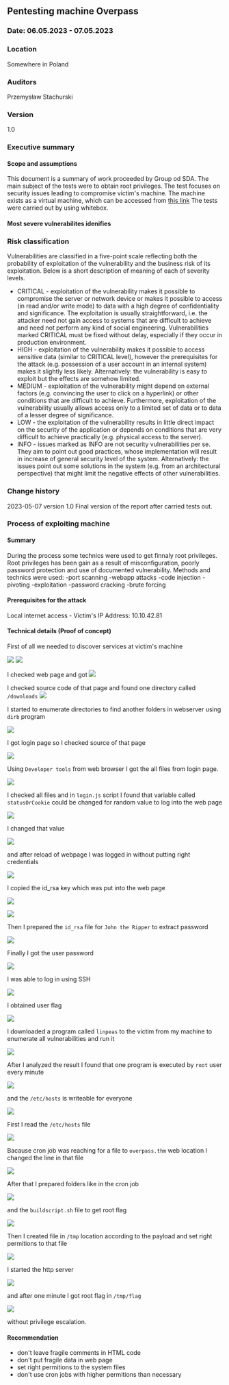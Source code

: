## Pentesting machine Overpass

### Date: 06.05.2023 - 07.05.2023
### Location
Somewhere in Poland
### Auditors
Przemysław Stachurski
### Version
1.0

### Executive summary

#### Scope and assumptions

This document is a summary of work proceeded by Group od SDA. The main subject of the tests were to obtain root privileges. The test focuses on security issues leading to compromise victim's machine.
The machine exists as a virtual machine, which can be accessed from [this link](https://tryhackme.com/room/overpass)
The tests were carried out by using whitebox.

#### Most severe vulnerabilites idenifies




### Risk classification

Vulnerabilities are classified in a five-point scale reflecting both the probability of exploitation of the
vulnerability and the business risk of its exploitation. Below is a short description of meaning of each
of severity levels.

- CRITICAL - exploitation of the vulnerability makes it possible to compromise the server
    or network device or makes it possible to access (in read and/or write mode) to data with
    a high degree of confidentiality and significance. The exploitation is usually
    straightforward, i.e. the attacker need not gain access to systems that are difficult to
    achieve and need not perform any kind of social engineering. Vulnerabilities marked
    CRITICAL must be fixed without delay, especially if they occur in production environment.
- HIGH - exploitation of the vulnerability makes it possible to access sensitive data (similar
    to CRITICAL level), however the prerequisites for the attack (e.g. possession of a user
    account in an internal system) makes it slightly less likely. Alternatively: the vulnerability
    is easy to exploit but the effects are somehow limited.
- MEDIUM - exploitation of the vulnerability might depend on external factors (e.g.
    convincing the user to click on a hyperlink) or other conditions that are difficult to achieve.
    Furthermore, exploitation of the vulnerability usually allows access only to a limited set of
    data or to data of a lesser degree of significance.
- LOW - the exploitation of the vulnerability results in little direct impact on the security of
    the application or depends on conditions that are very difficult to achieve practically (e.g.
    physical access to the server).
- INFO - issues marked as INFO are not security vulnerabilities per se. They aim to point
    out good practices, whose implementation will result in increase of general security level
    of the system. Alternatively: the issues point out some solutions in the system (e.g. from
    an architectural perspective) that might limit the negative effects of other vulnerabilities.

### Change history

2023-05-07 version 1.0 Final version of the report after carried tests out.

### Process of exploiting machine

#### Summary

During the process some technics were used to get finnaly root privileges. Root privileges has been gain as a result of misconfiguration, poorly password protection and use of documented vulnerability. Methods and technics were used:
-port scanning
-webapp attacks
-code injection
-pivoting
-exploitation
-password cracking
-brute forcing

#### Prerequisites for the attack

Local internet access - Victim's IP Address: 10.10.42.81

#### Technical details (Proof of concept)

First of all we needed to discover services at victim's machine

![](https://github.com/stachu79/projekt4/blob/main/Overpass/rustscan1.png)
![](https://github.com/stachu79/projekt4/blob/main/Overpass/nmap.png)

I checked web page and got 
![](https://github.com/stachu79/projekt4/blob/main/Overpass/web80.png)

I checked source code of that page and found one directory called ```/downloads```
![](https://github.com/stachu79/projekt4/blob/main/Overpass/source1.png)


I started to enumerate directories to find another folders in webserver using ```dirb``` program

![](https://github.com/stachu79/projekt4/blob/main/Overpass/dirb.png)

I got login page so I checked source of that page

![](https://github.com/stachu79/projekt4/blob/main/Overpass/overadmin1.png)

Using ```Developer tools``` from web browser I got the all files from login page. 

![](https://github.com/stachu79/projekt4/blob/main/Overpass/devtools1.png)

I checked all files and in ```login.js``` script I found that variable called ```statusOrCookie``` could be changed for random value to log into the web page

![](https://github.com/stachu79/projekt4/blob/main/Overpass/javascript1.png)

I changed that value 

![](https://github.com/stachu79/projekt4/blob/main/Overpass/cookieset.png)

and after reload of webpage I was logged in without putting right credentials

![](https://github.com/stachu79/projekt4/blob/main/Overpass/overadmin2.png)

I copied the id_rsa key which was put into the web page

![](https://github.com/stachu79/projekt4/blob/main/Overpass/id_rsa1.png)

![](https://github.com/stachu79/projekt4/blob/main/Overpass/id_rsa2.png)

Then I prepared the ```id_rsa``` file for ```John the Ripper```  to extract password

![](https://github.com/stachu79/projekt4/blob/main/Overpass/id_rsa_hash.png)

Finally I got the user password

![](https://github.com/stachu79/projekt4/blob/main/Overpass/id_rsa_john.png)

I was able to log in using SSH

![](https://github.com/stachu79/projekt4/blob/main/Overpass/login.png)

I obtained user flag

![](https://github.com/stachu79/projekt4/blob/main/Overpass/userflag.png)

I downloaded a program called ```linpeas``` to the victim from my machine to enumerate all vulnerabilities and run it

![](https://github.com/stachu79/projekt4/blob/main/Overpass/linpeas.png)

After I analyzed the result I found that one program is executed by ```root``` user every minute
 
![](https://github.com/stachu79/projekt4/blob/main/Overpass/linpeasdetails.png)

and the ```/etc/hosts``` is writeable for everyone

![](https://github.com/stachu79/projekt4/blob/main/Overpass/hosts_write.png)

First I read the ```/etc/hosts``` file

![](https://github.com/stachu79/projekt4/blob/main/Overpass/hosts1.png)

Bacause cron job was reaching for a file to ```overpass.thm``` web location I changed the line in that file

![](https://github.com/stachu79/projekt4/blob/main/Overpass/hosts4.png)

After that I prepared folders like in the cron job

![](https://github.com/stachu79/projekt4/blob/main/Overpass/folders.png)

and the ```buildscript.sh``` file to get root flag

![](https://github.com/stachu79/projekt4/blob/main/Overpass/payload.png)

Then I created file in ```/tmp``` location according to the payload and set right permitions to that file

![](https://github.com/stachu79/projekt4/blob/main/Overpass/rootflag1.png)

I started the http server

![](https://github.com/stachu79/projekt4/blob/main/Overpass/pythonserver.png)

and after one minute I got root flag in ```/tmp/flag```

![](https://github.com/stachu79/projekt4/blob/main/Overpass/rootflag2.png)

without privilege escalation.



#### Recommendation

- don't leave fragile comments in HTML code
- don't put fragile data in web page
- set right permitions to the system files
- don't use cron jobs with higher permitions than necessary
